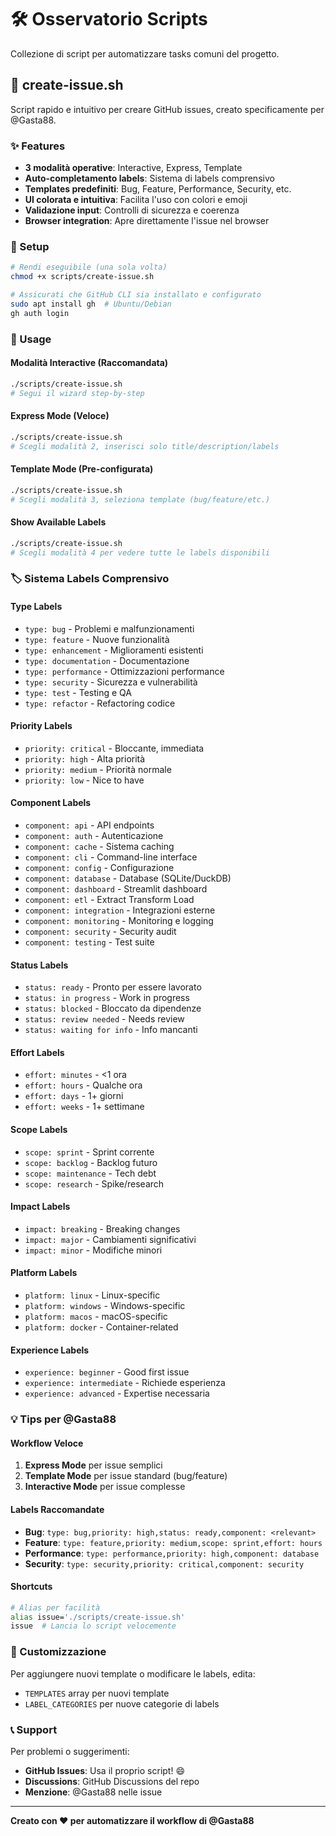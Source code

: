 # 🛠️ Osservatorio Scripts

Collezione di script per automatizzare tasks comuni del progetto.

## 🚀 create-issue.sh

Script rapido e intuitivo per creare GitHub issues, creato specificamente per @Gasta88.

### ✨ Features
- **3 modalità operative**: Interactive, Express, Template
- **Auto-completamento labels**: Sistema di labels comprensivo
- **Templates predefiniti**: Bug, Feature, Performance, Security, etc.
- **UI colorata e intuitiva**: Facilita l'uso con colori e emoji
- **Validazione input**: Controlli di sicurezza e coerenza
- **Browser integration**: Apre direttamente l'issue nel browser

### 🔧 Setup
```bash
# Rendi eseguibile (una sola volta)
chmod +x scripts/create-issue.sh

# Assicurati che GitHub CLI sia installato e configurato
sudo apt install gh  # Ubuntu/Debian
gh auth login
```

### 📖 Usage

#### Modalità Interactive (Raccomandata)
```bash
./scripts/create-issue.sh
# Segui il wizard step-by-step
```

#### Express Mode (Veloce)
```bash
./scripts/create-issue.sh
# Scegli modalità 2, inserisci solo title/description/labels
```

#### Template Mode (Pre-configurata)
```bash
./scripts/create-issue.sh
# Scegli modalità 3, seleziona template (bug/feature/etc.)
```

#### Show Available Labels
```bash
./scripts/create-issue.sh
# Scegli modalità 4 per vedere tutte le labels disponibili
```

### 🏷️ Sistema Labels Comprensivo

#### Type Labels
- `type: bug` - Problemi e malfunzionamenti
- `type: feature` - Nuove funzionalità
- `type: enhancement` - Miglioramenti esistenti
- `type: documentation` - Documentazione
- `type: performance` - Ottimizzazioni performance
- `type: security` - Sicurezza e vulnerabilità
- `type: test` - Testing e QA
- `type: refactor` - Refactoring codice

#### Priority Labels
- `priority: critical` - Bloccante, immediata
- `priority: high` - Alta priorità
- `priority: medium` - Priorità normale
- `priority: low` - Nice to have

#### Component Labels
- `component: api` - API endpoints
- `component: auth` - Autenticazione
- `component: cache` - Sistema caching
- `component: cli` - Command-line interface
- `component: config` - Configurazione
- `component: database` - Database (SQLite/DuckDB)
- `component: dashboard` - Streamlit dashboard
- `component: etl` - Extract Transform Load
- `component: integration` - Integrazioni esterne
- `component: monitoring` - Monitoring e logging
- `component: security` - Security audit
- `component: testing` - Test suite

#### Status Labels
- `status: ready` - Pronto per essere lavorato
- `status: in progress` - Work in progress
- `status: blocked` - Bloccato da dipendenze
- `status: review needed` - Needs review
- `status: waiting for info` - Info mancanti

#### Effort Labels
- `effort: minutes` - <1 ora
- `effort: hours` - Qualche ora
- `effort: days` - 1+ giorni
- `effort: weeks` - 1+ settimane

#### Scope Labels
- `scope: sprint` - Sprint corrente
- `scope: backlog` - Backlog futuro
- `scope: maintenance` - Tech debt
- `scope: research` - Spike/research

#### Impact Labels
- `impact: breaking` - Breaking changes
- `impact: major` - Cambiamenti significativi
- `impact: minor` - Modifiche minori

#### Platform Labels
- `platform: linux` - Linux-specific
- `platform: windows` - Windows-specific
- `platform: macos` - macOS-specific
- `platform: docker` - Container-related

#### Experience Labels
- `experience: beginner` - Good first issue
- `experience: intermediate` - Richiede esperienza
- `experience: advanced` - Expertise necessaria

### 💡 Tips per @Gasta88

#### Workflow Veloce
1. **Express Mode** per issue semplici
2. **Template Mode** per issue standard (bug/feature)
3. **Interactive Mode** per issue complesse

#### Labels Raccomandate
- **Bug**: `type: bug,priority: high,status: ready,component: <relevant>`
- **Feature**: `type: feature,priority: medium,scope: sprint,effort: hours`
- **Performance**: `type: performance,priority: high,component: database`
- **Security**: `type: security,priority: critical,component: security`

#### Shortcuts
```bash
# Alias per facilità
alias issue='./scripts/create-issue.sh'
issue  # Lancia lo script velocemente
```

### 🔧 Customizzazione

Per aggiungere nuovi template o modificare le labels, edita:
- `TEMPLATES` array per nuovi template
- `LABEL_CATEGORIES` per nuove categorie di labels

### 📞 Support

Per problemi o suggerimenti:
- **GitHub Issues**: Usa il proprio script! 😄
- **Discussions**: GitHub Discussions del repo
- **Menzione**: @Gasta88 nelle issue

---

**Creato con ❤️ per automatizzare il workflow di @Gasta88**
